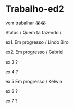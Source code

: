 # Trabalho-ed2

vem trabalhar 😭😭

Status / Quem ta fazendo /

 ex1. Em progresso / Lindo Biro  
 
 ex2. Em progresso / Gabriel
 
 ex.3 ?
 
 ex.4 ?
 
 ex.5 Em progresso / Kelwin
 
 ex.6 ?

 ex.7 ?

